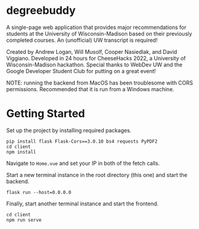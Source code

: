 # degreebuddy

A single-page web application that provides major recommendations for students at the University of Wisconsin-Madison based on their previously completed courses. An (unofficial) UW transcript is required!

Created by Andrew Logan, Will Musolf, Cooper Nasiedlak, and David Viggiano. Developed in 24 hours for CheeseHacks 2022, a University of Wisconsin-Madison hackathon. Special thanks to WebDev UW and the Google Developer Student Club for putting on a great event!

NOTE: running the backend from MacOS has been troublesome with CORS permissions. Recommended that it is run from a Windows machine.

# Getting Started

Set up the project by installing required packages.


```
pip install flask Flask-Cors==3.0.10 bs4 requests PyPDF2
cd client
npm install
```

Navigate to <code>Home.vue</code> and set your IP in both of the fetch calls.

Start a new terminal instance in the root directory (this one) and start the backend.

```
flask run --host=0.0.0.0
```

Finally, start another terminal instance and start the frontend.

```
cd client
npm run serve
```
